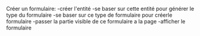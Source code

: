 Créer un formulaire:
-créer l'entité
-se baser sur cette entité pour générer le type du formulaire
-se baser sur ce type de formulaire pour créerle formulaire
-passer la partie visible de ce formulaire a la page
-afficher le formulaire